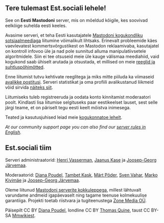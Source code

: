 ## Tere tulemast Est.sociali lehele! 

See on **Eesti Mastodoni** server, mis on mõeldud kõigile, kes soovivad eelkõige suhelda eesti keeles.

Avasime serveri, et teha Eesti kasutajatele [Mastodoni kogukondliku sotsiaalmeediaga](https://et.wikipedia.org/wiki/Mastodon_(suhtlusvõrgustik)) liitumine võimalikult lihtsaks. Erinevalt probleemide käes vaevlevatest kommertsvõrgustikest on Mastodon reklaamivaba, kasutajatel on kontroll infovoo üle ja nad pole sunnitud alluma manipulatiivsetele algoritmidele. Siin ei tee otsuseid meie üle kauge välismaa meediahiid, vaid kogukond saab ühiselt arutada ja otsustada, et millised on meie [reeglid ja suhtluspõhimõtted](https://kogukond.est.social/docs/reeglite-seletus/).

Enne liitumist tutvu kehtivate reeglitega ja miks mitte piiluda ka viimaseid [avalikke postitusi](https://est.social/public/local). Serveri statistikat ja oma profiili avalikustanud liikmeid võid sirvida [näiteks siit](https://palat.ee/mastoboard/).

Liitumiseks tuleb registreeruda ja oodata konto kinnitamist moderaatori poolt. Kindlasti lisa liitumise selgituseks paar eestikeelset lauset, sest selle järgi teame, et on päriselt tegu eesti keelt mõistva inimesega.

Teated ja kasutusjuhised leiad meie [kogukonnatoe lehelt](https://kogukond.est.social/).

_At our community support page you can also find our [server rules in English](https://kogukond.est.social/docs/rules/)._

## Est.sociali tiim

Serveri administraatorid: [Henri Vasserman](https://est.social/@henri), [Jaanus Kase](https://est.social/@jaanus) ja [Joosep-Georg Järvemaa](https://est.social/@jgj).

Moderaatorid: [Diana Poudel](https://est.social/@diana), [Tambet Kask](https://est.social/@tambet), [Märt Põder](https://est.social/@tramm), [Sven Vahar](https://est.social/@sven), [Marko Kivimäe](https://est.social/@marko) ja [Joosep-Georg Järvemaa](https://est.social/@jgj).

Oleme liitunud [Mastodoni serverite kokkuleppega](https://joinmastodon.org/covenant), millest lähtuvalt varundame andmeid igapäevaselt ning tagame teenuse kolmekuulise garantiiga. Projekti toetab riistvara ja tugiteenustega [Zone Media OÜ](https://www.zone.ee/).

Päisepilt CC BY [Diana Poudel](https://github.com/est-social/est-social.github.io/blob/main/media/header_blank.jpeg), londline CC BY [Thomas Quine](https://www.flickr.com/photos/quinet/44598416660), taust CC BY-SA [Mmwikiest](https://commons.wikimedia.org/wiki/File:Estonian_flag_winter_forest.jpg).
